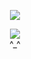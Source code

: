 <div id="header" align="center">

  ![](https://komarev.com/ghpvc/?username=juunos&label=⠀⠀⠀𝜗ৎ⠀⠀⠀&style=plastic&color=ffcce6&base=1000) </div>


<div id="header" align="center">
  
  <img src="https://64.media.tumblr.com/205a6006a2fcc33c7a67889daee0875f/9ff6796d8db19ed5-ed/s250x400/3e36b9b0f13bd3888295484c796e25bb9cea5ea1.pnj">
<div id="header" align="center">
  ^_^
</div>
  
<div id="header" align="center">
  

